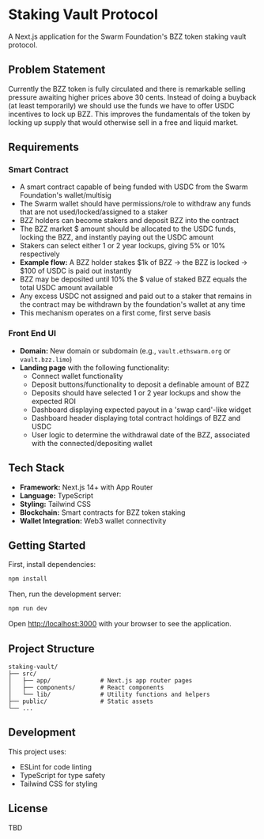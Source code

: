 # Staking Vault Protocol

A Next.js application for the Swarm Foundation's BZZ token staking vault protocol.

## Problem Statement

Currently the BZZ token is fully circulated and there is remarkable selling pressure awaiting higher prices above 30 cents. Instead of doing a buyback (at least temporarily) we should use the funds we have to offer USDC incentives to lock up BZZ. This improves the fundamentals of the token by locking up supply that would otherwise sell in a free and liquid market.

## Requirements

### Smart Contract

- A smart contract capable of being funded with USDC from the Swarm Foundation's wallet/multisig
- The Swarm wallet should have permissions/role to withdraw any funds that are not used/locked/assigned to a staker
- BZZ holders can become stakers and deposit BZZ into the contract
- The BZZ market $ amount should be allocated to the USDC funds, locking the BZZ, and instantly paying out the USDC amount
- Stakers can select either 1 or 2 year lockups, giving 5% or 10% respectively
- **Example flow:** A BZZ holder stakes $1k of BZZ → the BZZ is locked → $100 of USDC is paid out instantly
- BZZ may be deposited until 10% the $ value of staked BZZ equals the total USDC amount available
- Any excess USDC not assigned and paid out to a staker that remains in the contract may be withdrawn by the foundation's wallet at any time
- This mechanism operates on a first come, first serve basis

### Front End UI

- **Domain:** New domain or subdomain (e.g., `vault.ethswarm.org` or `vault.bzz.limo`)
- **Landing page** with the following functionality:
  - Connect wallet functionality
  - Deposit buttons/functionality to deposit a definable amount of BZZ
  - Deposits should have selected 1 or 2 year lockups and show the expected ROI
  - Dashboard displaying expected payout in a 'swap card'-like widget
  - Dashboard header displaying total contract holdings of BZZ and USDC
  - User logic to determine the withdrawal date of the BZZ, associated with the connected/depositing wallet

## Tech Stack

- **Framework:** Next.js 14+ with App Router
- **Language:** TypeScript
- **Styling:** Tailwind CSS
- **Blockchain:** Smart contracts for BZZ token staking
- **Wallet Integration:** Web3 wallet connectivity

## Getting Started

First, install dependencies:

```bash
npm install
```

Then, run the development server:

```bash
npm run dev
```

Open [http://localhost:3000](http://localhost:3000) with your browser to see the application.

## Project Structure

```
staking-vault/
├── src/
│   ├── app/              # Next.js app router pages
│   ├── components/       # React components
│   └── lib/              # Utility functions and helpers
├── public/               # Static assets
└── ...
```

## Development

This project uses:
- ESLint for code linting
- TypeScript for type safety
- Tailwind CSS for styling

## License

TBD
